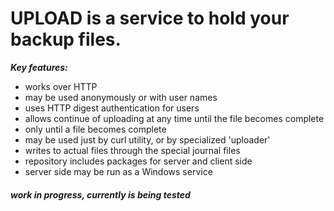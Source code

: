 # UPLOAD is a service to hold your backup files. #
***Key features:***
* works over HTTP
* may be used anonymously or with user names
* uses HTTP digest authentication for users
* allows continue of uploading at any time until the file becomes complete
* only until a file becomes complete
* may be used just by curl utility, or by specialized 'uploader'
* writes to actual files through the special journal files
* repository includes packages for server and client side
* server side may be run as a Windows service

##### work in progress, currently is being tested #####